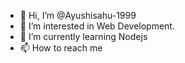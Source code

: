 - 👋 Hi, I’m @Ayushisahu-1999
- 👀 I’m interested in Web Development.
- 🌱 I’m currently learning Nodejs
- 📫 How to reach me 

<!---
Ayushisahu-1999/Ayushisahu-1999 is a ✨ special ✨ repository because its `README.md` (this file) appears on your GitHub profile.
You can click the Preview link to take a look at your changes.
--->
